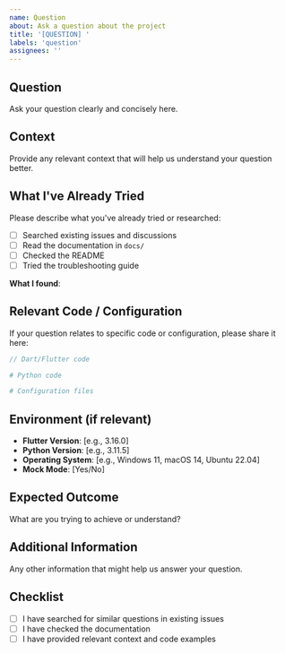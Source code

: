 ```yaml
---
name: Question
about: Ask a question about the project
title: '[QUESTION] '
labels: 'question'
assignees: ''
---
```


## Question

Ask your question clearly and concisely here.

## Context

Provide any relevant context that will help us understand your question better.

## What I've Already Tried

Please describe what you've already tried or researched:

- [ ] Searched existing issues and discussions
- [ ] Read the documentation in `docs/`
- [ ] Checked the README
- [ ] Tried the troubleshooting guide

**What I found**:

## Relevant Code / Configuration

If your question relates to specific code or configuration, please share it here:

```dart
// Dart/Flutter code

```

```python
# Python code

```

```yaml
# Configuration files

```

## Environment (if relevant)

- **Flutter Version**: [e.g., 3.16.0]
- **Python Version**: [e.g., 3.11.5]
- **Operating System**: [e.g., Windows 11, macOS 14, Ubuntu 22.04]
- **Mock Mode**: [Yes/No]

## Expected Outcome

What are you trying to achieve or understand?

## Additional Information

Any other information that might help us answer your question.

## Checklist

- [ ] I have searched for similar questions in existing issues
- [ ] I have checked the documentation
- [ ] I have provided relevant context and code examples
